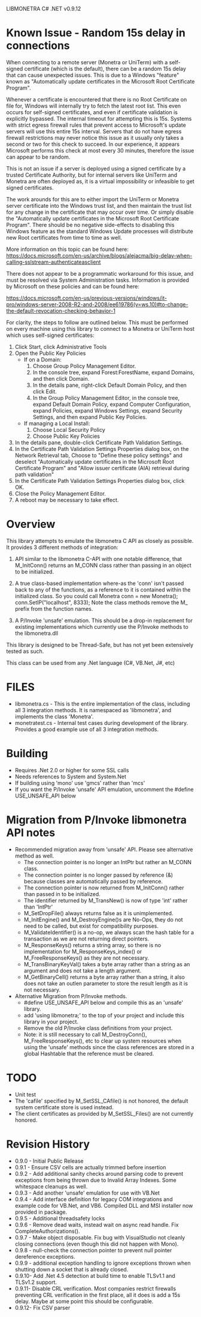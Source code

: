 LIBMONETRA C# .NET v0.9.12


Known Issue - Random 15s delay in connections
=============================================

When connecting to a remote server (Monetra or UniTerm) with a self-signed
certificate (which is the default), there can be a random 15s delay that can
cause unexpected issues.  This is due to a Windows "feature" known as
"Automatically update certificates in the Microsoft Root Certificate Program".

Whenever a certificate is encountered that there is no Root Certificate on file
for, Windows will internally try to fetch the latest root list.  This even
occurs for self-signed certificates, and even if certificate validation is
explicitly bypassed.  The internal timeout for attempting this is 15s.  Systems
with strict egress firewall rules that prevent access to Microsoft's update
servers will use this entire 15s interval.  Servers that do not have egress
firewall restrictions may never notice this issue as it usually only takes a
second or two for this check to succeed.  In our experience, it appears
Microsoft performs this check at most every 30 minutes, therefore the issue
can appear to be random.

This is not an issue if a server is deployed using a signed certificate by a
trusted Certificate Authority, but for internal servers like UniTerm and
Monetra are often deployed as, it is a virtual impossibility or infeasible to
get signed certificates.

The work arounds for this are to either import the UniTerm or Monetra server
certificate into the Windows trust list, and then maintain the trust list for
any change in the certificate that may occur over time.  Or simply disable the
"Automatically update certificates in the Microsoft Root Certificate Program".
There should be no negative side-effects to disabling this Windows feature as
the standard Windows Update processes will distribute new Root certificates from
time to time as well.

More information on this topic can be found here:
https://docs.microsoft.com/en-us/archive/blogs/alejacma/big-delay-when-calling-sslstream-authenticateasclient

There does not appear to be a programmatic workaround for this issue, and must
be resolved via System Administration tasks.  Information is provided by
Microsoft on these policies and can be found here:

https://docs.microsoft.com/en-us/previous-versions/windows/it-pro/windows-server-2008-R2-and-2008/ee619786(v=ws.10)#to-change-the-default-revocation-checking-behavior-1

For clarity, the steps to follow are outlined below.  This must be performed
on every machine using this library to connect to a Monetra or UniTerm host
which uses self-signed certificates:
 1. Click Start, click Administrative Tools
 2. Open the Public Key Policies
     * If on a Domain:
          1. Choose Group Policy Management Editor.
          2. In the console tree, expand Forest:ForestName, expand Domains, and
             then click Domain.
          3. In the details pane, right-click Default Domain Policy, and then
             click Edit.
          4. In the Group Policy Management Editor, in the console tree, expand
             Default Domain Policy, expand Computer Configuration, expand
             Policies, expand Windows Settings, expand Security Settings, and
             then expand Public Key Policies.
     * If managing a Local Install:
          1. Choose Local Security Policy
          2. Choose Public Key Policies
 3. In the details pane, double-click Certificate Path Validation Settings.
 4. In the Certificate Path Validation Settings Properties dialog box, on the
    Network Retrieval tab, Choose to "Define these policy settings" and
    deselect "Automatically update certificates in the Microsoft Root
    Certificate Program" and "Allow issuer certificate (AIA) retrieval during
    path validation"
 5. In the Certificate Path Validation Settings Properties dialog box, click OK.
 6. Close the Policy Management Editor.
 7. A reboot may be necessary to take effect.


Overview
========

This library attempts to emulate the libmonetra C API as closely as possible.
It provides 3 different methods of integration:

  1. API similar to the libmonetra C-API with one notable difference, that M_InitConn()
     returns an M_CONN class rather than passing in an object to be initialized.

  2. A true class-based implementation where-as the 'conn' isn't passed back to
     any of the functions, as a reference to it is contained within the initialized
     class.  So you could call Monetra conn = new Monetra(); conn.SetIP("localhost", 8333);
     Note the class methods remove the M_ prefix from the function names.

  3. A P/Invoke 'unsafe' emulation.  This should be a drop-in replacement for
     existing implementations which currently use the P/Invoke methods to the libmonetra.dll

This library is designed to be Thread-Safe, but has not yet been extensively tested
as such.

This class can be used from any .Net language (C#, VB.Net, J#, etc)


FILES
=====
 - libmonetra.cs  - This is the entire implementation of the class, including all
                    3 integration methods.  It is namespaced as 'libmonetra', and
                    implements the class 'Monetra'.
 - monetratest.cs - Internal test cases during development of the library.  Provides
                    a good example use of all 3 integration methods.


Building
========
 - Requires .Net 2.0 or higher for some SSL calls
 - Needs references to System and System.Net
 - If building using 'mono' use 'gmcs' rather than 'mcs'
 - If you want the P/Invoke 'unsafe' API emulation, uncomment the #define USE_UNSAFE_API below


Migration from P/Invoke libmonetra API notes
============================================
 * Recommended migration away from 'unsafe' API.  Please see alternative method as well.
   - The connection pointer is no longer an IntPtr but rather an M_CONN class.
   - The connection pointer is no longer passed by reference (&) because classes are
     automatically passed by reference.
   - The connection pointer is now returned from M_InitConn() rather than passed in to
     be initialized.
   - The identifier returned by M_TransNew() is now of type 'int' rather than 'IntPtr'
   - M_SetDropFile() always returns false as it is unimplemented.
   - M_InitEngine() and M_DestroyEngine()s are No-Ops, they do not need to be called, but
     exist for compatibility purposes.
   - M_ValidateIdentifier() is a no-op, we always scan the hash table for a transaction
     as we are not returning direct pointers.
   - M_ResponseKeys() returns a string array, so there is no implementation for
     M_ResponseKeys_index() or M_FreeResponseKeys() as they are not necessary.
   - M_TransBinaryKeyVal() takes a byte array rather than a string as an argument and does not
     take a length argument.
   - M_GetBinaryCell() returns a byte array rather than a string, it also does not take
     an outlen parameter to store the result length as it is not necessary.
 * Alternative Migration from P/Invoke methods.
   - #define USE_UNSAFE_API below and compile this as an 'unsafe' library.
   - add 'using libmonetra;' to the top of your project and include this library in your project.
   - Remove the old P/Invoke class definitions from your project.
   - Note: it is still necessary to call M_DestroyConn(), M_FreeResponseKeys(), etc to
     clear up system resources when using the 'unsafe' methods since the class references
     are stored in a global Hashtable that the reference must be cleared.


TODO
====
 - Unit test
 - The 'cafile' specified by M_SetSSL_CAfile() is not honored, the default system
   certificate store is used instead.
 - The client certificates as provided by M_SetSSL_Files() are not currently honored.


Revision History
================
 * 0.9.0 - Initial Public Release
 * 0.9.1 - Ensure CSV cells are actually trimmed before insertion
 * 0.9.2 - Add additional sanity checks around parsing code to prevent
           exceptions from being thrown due to Invalid Array Indexes.
           Some whitespace cleanups as well.
 * 0.9.3 - Add another 'unsafe' emulation for use with VB.Net
 * 0.9.4 - Add interface definition for legacy COM integrations and example
           code for VB.Net, and VB6.  Compiled DLL and MSI installer now
           provided in package.
 * 0.9.5 - Additional threadsafety locks
 * 0.9.6 - Remove dead waits, instead wait on async read handle.
           Fix CompleteAuthorizations().
 * 0.9.7 - Make object disposable.  Fix bug with VisualStudio not cleanly
           closing connections (even though this did not happen with Mono).
 * 0.9.8 - null-check the connection pointer to prevent null pointer
           dereference exceptions.
 * 0.9.9 - additional exception handling to ignore exceptions thrown
           when shutting down a socket that is already closed.
 * 0.9.10- Add .Net 4.5 detection at build time to enable TLSv1.1 and
           TLSv1.2 support.
 * 0.9.11- Disable CRL verification.  Most companies restrict firewalls
           preventing CRL verification in the first place, all it does
           is add a 15s delay.  Maybe at some point this should be configurable.
 * 0.9.12- Fix CSV parser
